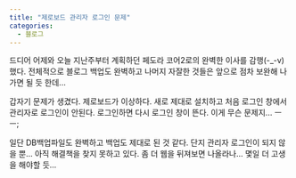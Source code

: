 ```yaml
---
title: "제로보드 관리자 로그인 문제"
categories:
  - 블로그
---
```


드디어 어제와 오늘 지난주부터 계획하던 페도라 코어2로의 완벽한 이사를 감행(-_-v)했다. 전체적으로 블로그 백업도 완벽하고 나머지 자잘한 것들은 앞으로 점차 보완해 나가면 될 듯 한데...  
  
갑자기 문제가 생겼다. 제로보드가 이상하다. 새로 제대로 설치하고 처음 로그인 창에서 관리자로 로그인이 안된다. 로그인하면 다시 로그인 창이 뜬다. 이게 무슨 문제지... ㅡㅡ;  
  
일단 DB백업파일도 완벽하고 백업도 제대로 된 것 같다. 단지 관리자 로그인이 되지 않을 뿐... 아직 해결책을 찾지 못하고 있다. 좀 더 웹을 뒤져보면 나올라나... 몇일 더 고생을 해야할 듯...
